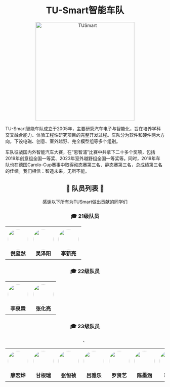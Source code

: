 <div align=center><h1>TU-Smart智能车队</h1></div>
<p align="center">
  <img src="https://github.com/user-attachments/assets/8eeb01ac-315e-40a8-812b-08d8c999350d" alt="TUSmart" width="312" />
</p>
TU-Smart智能车队成立于2005年，主要研究汽车电子与智能化，旨在培养学科交叉融合能力、体验工程性研究项目的完整开发过程。车队分为软件和硬件两大方向，下设电磁、创意、室外越野、完全模型组等多个组别。

车队征战国内外智能汽车大赛，在“恩智浦”比赛中共拿下二十多个奖项，包括2019年创意组全国一等奖、2023年室外越野组全国一等奖等。同时，2019年车队也在德国Carolo-Cup赛事中取得动态赛第三名、静态赛第三名，总成绩第三名的佳绩。我们相信：智造未来，无所不能。

<div align=center>

<div align=center><h2> 💐 队员列表 💐 </h2></div>
<div align=center> 感谢以下所有为TUSmart做出贡献的同学们 </div>
<h3>🎓 21级队员</h3>
<table style="border-collapse:collapse"><tr>
<td style="padding:8px;text-align:center;vertical-align:top">
  <a href="https://github.com/Rtranran">
    <img src="https://wsrv.nl/?url=github.com/Rtranran.png?w=128&h=128&mask=circle&fit=cover&maxage=1w" width="64" height="64" style="border-radius:50%" />
  </a><br><strong>倪玺然</strong>
</td>

<td style="padding:8px;text-align:center;vertical-align:top">
  <a href="https://github.com/kasssssss">
    <img src="https://wsrv.nl/?url=github.com/kasssssss.png?w=128&h=128&mask=circle&fit=cover&maxage=1w" width="64" height="64" style="border-radius:50%" />
  </a><br><strong>吴泽阳</strong>
</td>

<td style="padding:8px;text-align:center;vertical-align:top">
  <a href="https://github.com/123mike-source">
    <img src="https://wsrv.nl/?url=github.com/123mike-source.png?w=128&h=128&mask=circle&fit=cover&maxage=1w" width="64" height="64" style="border-radius:50%" />
  </a><br><strong>李新亮</strong>
</td>
<!-- 继续添加更多 <td>...</td> -->
</tr></table>
<h3>🎓 22级队员</h3>
<table style="border-collapse:collapse"><tr>

<td style="padding:8px;text-align:center;vertical-align:top">
  <a href="https://github.com/Saberlql">
    <img src="https://wsrv.nl/?url=github.com/Saberlql.png?w=128&h=128&mask=circle&fit=cover&maxage=1w" width="64" height="64" style="border-radius:50%" />
  </a><br><strong>李泉霖</strong>
</td>

<td style="padding:8px;text-align:center;vertical-align:top">
  <a href="https://github.com/Eternity-Qiao">
    <img src="https://wsrv.nl/?url=github.com/Eternity-Qiao.png?w=128&h=128&mask=circle&fit=cover&maxage=1w" width="64" height="64" style="border-radius:50%" />
  </a><br><strong>张化亮</strong>
</td>
<!-- 继续添加更多 <td>...</td> -->
</tr></table>
<h3>🎓 23级队员</h3>
<table style="border-collapse:collapse"><tr>

<td style="padding:8px;text-align:center;vertical-align:top">
  <a href="https://github.com/lhy-cpu">
    <img src="https://wsrv.nl/?url=github.com/lhy-cpu.png?w=128&h=128&mask=circle&fit=cover&maxage=1w" width="64" height="64" style="border-radius:50%" />
  </a><br><strong>廖宏烨</strong>
</td>

<td style="padding:8px;text-align:center;vertical-align:top">
  <a href="https://github.com/Rui88199">
    <img src="https://wsrv.nl/?url=github.com/Rui88199.png?w=128&h=128&mask=circle&fit=cover&maxage=1w" width="64" height="64" style="border-radius:50%" />
  </a><br><strong>甘根瑞</strong>
</td>

<td style="padding:8px;text-align:center;vertical-align:top">
  <a href="https://github.com/weyumm">
    <img src="https://wsrv.nl/?url=github.com/weyumm.png?w=128&h=128&mask=circle&fit=cover&maxage=1w" width="64" height="64" style="border-radius:50%" />
  </a><br><strong>张恒祯</strong>
</td>

<td style="padding:8px;text-align:center;vertical-align:top">
  <a href="https://github.com/NgaLogic">
    <img src="https://wsrv.nl/?url=github.com/NgaLogic.png?w=128&h=128&mask=circle&fit=cover&maxage=1w" width="64" height="64" style="border-radius:50%" />
  </a><br><strong>吕雅乐</strong>
</td>

<td style="padding:8px;text-align:center;vertical-align:top">
  <a href="https://github.com/lx1Yi">
    <img src="https://wsrv.nl/?url=github.com/lx1Yi.png?w=128&h=128&mask=circle&fit=cover&maxage=1w" width="64" height="64" style="border-radius:50%" />
  </a><br><strong>罗贤艺</strong>
</td>

<td style="padding:8px;text-align:center;vertical-align:top">
  <a href="https://github.com/zhugexuande">
    <img src="https://wsrv.nl/?url=github.com/zhugexuande.png?w=128&h=128&mask=circle&fit=cover&maxage=1w" width="64" height="64" style="border-radius:50%" />
  </a><br><strong>陈墨涵</strong>
</td>

<td style="padding:8px;text-align:center;vertical-align:top">
  <a href="https://github.com/GRglory123">
    <img src="https://wsrv.nl/?url=github.com/GRglory123.png?w=128&h=128&mask=circle&fit=cover&maxage=1w" width="64" height="64" style="border-radius:50%" />
  </a><br><strong>郭 睿</strong>
</td>、
<!-- 继续添加更多 <td>...</td> -->
</tr></table>
